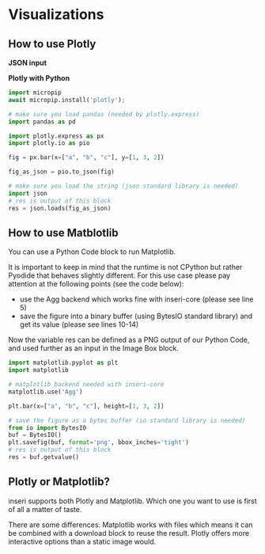 # Visualizations

## How to use Plotly

**JSON input**

**Plotly with Python**

```python
import micropip
await micropip.install('plotly');

# make sure you load pandas (needed by plotly.express)
import pandas as pd

import plotly.express as px
import plotly.io as pio

fig = px.bar(x=["a", "b", "c"], y=[1, 3, 2])

fig_as_json = pio.to_json(fig)

# make sure you load the string (json standard library is needed)
import json
# res is output of this block
res = json.loads(fig_as_json)
```

## How to use Matblotlib

You can use a Python Code block to run Matplotlib.

It is important to keep in mind that the runtime is not CPython but rather Pyodide that behaves slightly different. For this use case please pay attention at the following points (see the code below):

- use the Agg backend which works fine with inseri-core (please see line 5)
- save the figure into a binary buffer (using BytesIO standard library) and get its value (please see lines 10-14)

Now the variable res can be defined as a PNG output of our Python Code, and used further as an input in the Image Box block.

```python
import matplotlib.pyplot as plt
import matplotlib

# matplotlib backend needed with inseri-core
matplotlib.use('Agg')

plt.bar(x=["a", "b", "c"], height=[1, 3, 2])

# save the figure as a bytes buffer (io standard library is needed)
from io import BytesIO
buf = BytesIO()
plt.savefig(buf, format='png', bbox_inches='tight')
# res is output of this block
res = buf.getvalue()
```

## Plotly or Matplotlib?

inseri supports both Plotly and Matplotlib. Which one you want to use is first of all a matter of taste.

There are some differences: Matplotlib works with files which means it can be combined with a download block to reuse the result.
Plotly offers more interactive options than a static image would.
